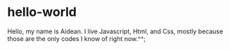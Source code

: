 # hello-world

Hello, my name is Aidean. I live Javascript, Html, and Css, mostly because those are the only codes I know of right now.^^;

